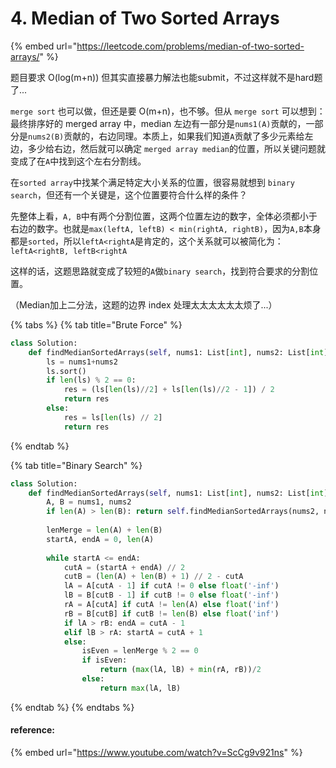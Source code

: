 # 4. Median of Two Sorted Arrays

{% embed url="https://leetcode.com/problems/median-of-two-sorted-arrays/" %}

题目要求 O\(log\(m+n\)\) 但其实直接暴力解法也能submit，不过这样就不是hard题了... 

`merge sort` 也可以做，但还是要 O\(m+n\)，也不够。但从 `merge sort` 可以想到：最终排序好的 merged array 中，median 左边有一部分是`nums1(A)`贡献的，一部分是`nums2(B)`贡献的，右边同理。本质上，如果我们知道`A`贡献了多少元素给左边，多少给右边，然后就可以确定 `merged array median`的位置，所以关键问题就变成了在`A`中找到这个左右分割线。

在`sorted array`中找某个满足特定大小关系的位置，很容易就想到 `binary search`，但还有一个关键是，这个位置要符合什么样的条件？

先整体上看，`A, B`中有两个分割位置，这两个位置左边的数字，全体必须都小于右边的数字。也就是`max(leftA, leftB) < min(rightA, rightB)`，因为`A,B`本身都是`sorted`，所以`leftA<rightA`是肯定的，这个关系就可以被简化为：`leftA<rightB, leftB<rightA`

这样的话，这题思路就变成了较短的`A`做`binary search`，找到符合要求的分割位置。

（Median加上二分法，这题的边界 index 处理太太太太太太烦了...）

{% tabs %}
{% tab title="Brute Force" %}
```python
class Solution:
    def findMedianSortedArrays(self, nums1: List[int], nums2: List[int]) -> float:
        ls = nums1+nums2
        ls.sort()
        if len(ls) % 2 == 0:
            res = (ls[len(ls)//2] + ls[len(ls)//2 - 1]) / 2
            return res
        else:
            res = ls[len(ls) // 2]
            return res
```
{% endtab %}

{% tab title="Binary Search" %}
```python
class Solution:
    def findMedianSortedArrays(self, nums1: List[int], nums2: List[int]) -> float:
        A, B = nums1, nums2
        if len(A) > len(B): return self.findMedianSortedArrays(nums2, nums1)
        
        lenMerge = len(A) + len(B)
        startA, endA = 0, len(A)
        
        while startA <= endA:
            cutA = (startA + endA) // 2
            cutB = (len(A) + len(B) + 1) // 2 - cutA
            lA = A[cutA - 1] if cutA != 0 else float('-inf')
            lB = B[cutB - 1] if cutB != 0 else float('-inf')
            rA = A[cutA] if cutA != len(A) else float('inf')
            rB = B[cutB] if cutB != len(B) else float('inf')
            if lA > rB: endA = cutA - 1
            elif lB > rA: startA = cutA + 1
            else:
                isEven = lenMerge % 2 == 0
                if isEven:
                    return (max(lA, lB) + min(rA, rB))/2
                else:
                    return max(lA, lB)
```
{% endtab %}
{% endtabs %}



#### reference:

{% embed url="https://www.youtube.com/watch?v=ScCg9v921ns" %}



